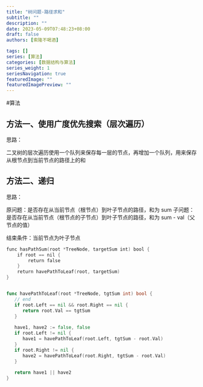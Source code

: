```yaml
---
title: "树问题-路径求和"
subtitle: ""
description: ""
date: 2023-05-09T07:48:23+08:00
draft: false
authors: [索隆不喝酒]

tags: []
series: [算法]
categories: [数据结构与算法]
series_weight: 1
seriesNavigation: true
featuredImage: ""
featuredImagePreview: ""
---
```

<!--more-->


#算法 

## 方法一、使用广度优先搜索（层次遍历）

思路：

二叉树的层次遍历使用一个队列来保存每一层的节点，再增加一个队列，用来保存从根节点到当前节点的路径上的和

## 方法二、递归

思路：

原问题：是否存在从当前节点（根节点）到叶子节点的路径，和为 sum
子问题：是否存在从当前节点（根节点的子节点）到叶子节点的路径，和为 sum - val（父节点的值）

结束条件：当前节点为叶子节点

```go
func hasPathSum(root *TreeNode, targetSum int) bool {
    if root == nil {
        return false
    }
    return havePathToLeaf(root, targetSum)
}


func havePathToLeaf(root *TreeNode, tgtSum int) bool {  
   // end  
   if root.Left == nil && root.Right == nil {  
      return root.Val == tgtSum  
   }  
  
   have1, have2 := false, false  
   if root.Left != nil {  
      have1 = havePathToLeaf(root.Left, tgtSum - root.Val)  
   }  
   if root.Right != nil {  
      have2 = havePathToLeaf(root.Right, tgtSum - root.Val)  
   }  
  
   return have1 || have2  
}
```